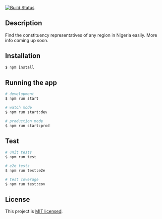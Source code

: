 
[![Build Status](https://travis-ci.com/emasys/find-my-rep.svg?branch=master)](https://travis-ci.com/emasys/find-my-rep)

## Description

Find the constituency representatives of any region in Nigeria easily. More info coming up soon.

## Installation

```bash
$ npm install
```

## Running the app

```bash
# development
$ npm run start

# watch mode
$ npm run start:dev

# production mode
$ npm run start:prod
```

## Test

```bash
# unit tests
$ npm run test

# e2e tests
$ npm run test:e2e

# test coverage
$ npm run test:cov
```

## License

  This project is [MIT licensed](LICENSE).
